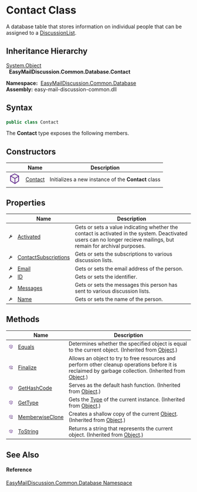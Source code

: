Contact Class
=============
A database table that stores information on individual people that can be assigned to a [DiscussionList][1].


Inheritance Hierarchy
---------------------
[System.Object][2]  
  **EasyMailDiscussion.Common.Database.Contact**  

  **Namespace:**  [EasyMailDiscussion.Common.Database][3]  
  **Assembly:** easy-mail-discussion-common.dll

Syntax
------

```csharp
public class Contact
```

The **Contact** type exposes the following members.


Constructors
------------

|                  | Name         | Description                                         |
| ---------------- | ------------ | --------------------------------------------------- |
| ![Public method] | [Contact][4] | Initializes a new instance of the **Contact** class |


Properties
----------

|                    | Name                      | Description                                                                                                                                                         |
| ------------------ | ------------------------- | ------------------------------------------------------------------------------------------------------------------------------------------------------------------- |
| ![Public property] | [Activated][5]            | Gets or sets a value indicating whether the contact is activated in the system. Deactivated users can no longer recieve mailings, but remain for archival purposes. |
| ![Public property] | [ContactSubscriptions][6] | Gets or sets the subscriptions to various discussion lists.                                                                                                         |
| ![Public property] | [Email][7]                | Gets or sets the email address of the person.                                                                                                                       |
| ![Public property] | [ID][8]                   | Gets or sets the identifier.                                                                                                                                        |
| ![Public property] | [Messages][9]             | Gets or sets the messages this person has sent to various discussion lists.                                                                                         |
| ![Public property] | [Name][10]                | Gets or sets the name of the person.                                                                                                                                |


Methods
-------

|                     | Name                  | Description                                                                                                                                                |
| ------------------- | --------------------- | ---------------------------------------------------------------------------------------------------------------------------------------------------------- |
| ![Public method]    | [Equals][11]          | Determines whether the specified object is equal to the current object. (Inherited from [Object][2].)                                                      |
| ![Protected method] | [Finalize][12]        | Allows an object to try to free resources and perform other cleanup operations before it is reclaimed by garbage collection. (Inherited from [Object][2].) |
| ![Public method]    | [GetHashCode][13]     | Serves as the default hash function. (Inherited from [Object][2].)                                                                                         |
| ![Public method]    | [GetType][14]         | Gets the [Type][15] of the current instance. (Inherited from [Object][2].)                                                                                 |
| ![Protected method] | [MemberwiseClone][16] | Creates a shallow copy of the current [Object][2]. (Inherited from [Object][2].)                                                                           |
| ![Public method]    | [ToString][17]        | Returns a string that represents the current object. (Inherited from [Object][2].)                                                                         |


See Also
--------

#### Reference
[EasyMailDiscussion.Common.Database Namespace][3]  

[1]: ../DiscussionList/README.md
[2]: https://docs.microsoft.com/dotnet/api/system.object
[3]: ../README.md
[4]: _ctor.md
[5]: Activated.md
[6]: ContactSubscriptions.md
[7]: Email.md
[8]: ID.md
[9]: Messages.md
[10]: Name.md
[11]: https://docs.microsoft.com/dotnet/api/system.object.equals#system-object-equals(system-object)
[12]: https://docs.microsoft.com/dotnet/api/system.object.finalize#system-object-finalize
[13]: https://docs.microsoft.com/dotnet/api/system.object.gethashcode#system-object-gethashcode
[14]: https://docs.microsoft.com/dotnet/api/system.object.gettype#system-object-gettype
[15]: https://docs.microsoft.com/dotnet/api/system.type
[16]: https://docs.microsoft.com/dotnet/api/system.object.memberwiseclone#system-object-memberwiseclone
[17]: https://docs.microsoft.com/dotnet/api/system.object.tostring#System_Object_ToString
[Public method]: ../../icons/pubmethod.svg "Public method"
[Public property]: ../../icons/pubproperty.svg "Public property"
[Protected method]: ../../icons/protmethod.svg "Protected method"